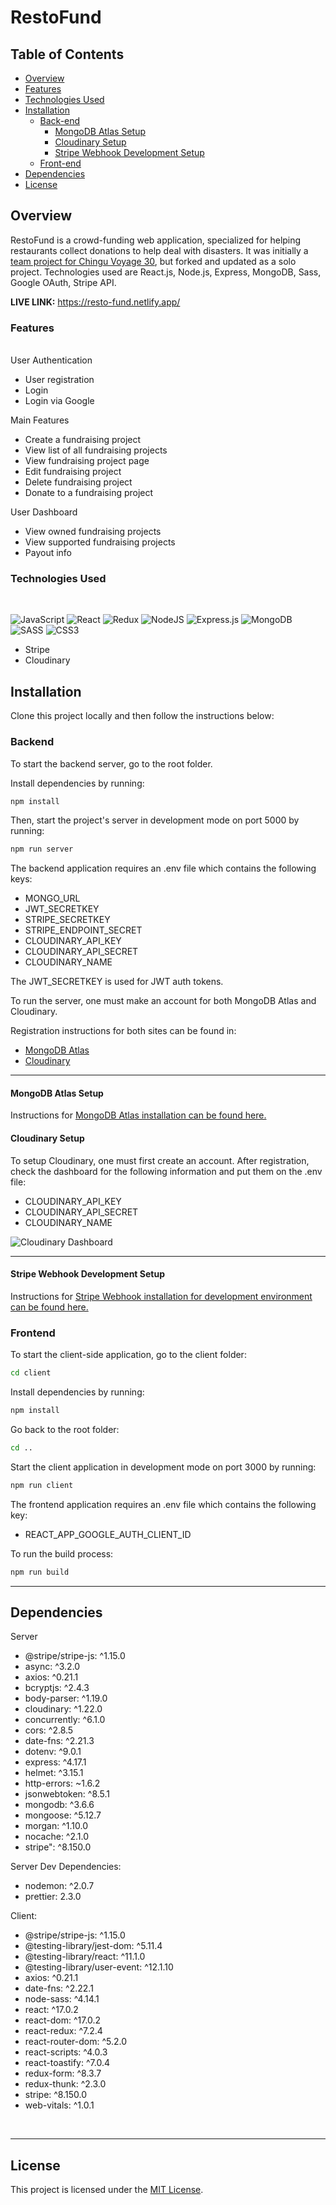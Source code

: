 # RestoFund

## Table of Contents

- [Overview](https://github.com/Rammina/resto-fund#overview)
- [Features](https://github.com/Rammina/resto-fund#features)
- [Technologies Used](https://github.com/Rammina/resto-fund#technologies-used)
- [Installation](https://github.com/Rammina/resto-fund#installation)
  - [Back-end](https://github.com/Rammina/resto-fund#backend)
    - [MongoDB Atlas Setup](https://github.com/Rammina/resto-fund#mongodb-atlas-setup)
    - [Cloudinary Setup](https://github.com/Rammina/resto-fund#cloudinary-setup)
    - [Stripe Webhook Development Setup](https://github.com/Rammina/resto-fund#stripe-webhook-development-setup)
  - [Front-end](https://github.com/Rammina/resto-fund#frontend)
- [Dependencies](https://github.com/Rammina/resto-fund#dependencies)
- [License](https://github.com/Rammina/resto-fund#license)

## Overview

RestoFund is a crowd-funding web application, specialized for helping restaurants collect donations to
help deal with disasters. It was initially a [team project for Chingu Voyage 30](https://chingu.io/), but forked and updated as a solo project. Technologies used are React.js, Node.js, Express, MongoDB, Sass, Google OAuth, Stripe API.

<b>LIVE LINK:</b> https://resto-fund.netlify.app/

### Features

<br/>
User Authentication
<ul>
    <li>User registration</li>
    <li>Login</li>
    <li>Login via Google</li>
</ul>
Main Features
<ul>
    <li>Create a fundraising project</li>
    <li>View list of all fundraising projects</li>
    <li>View fundraising project page</li>
    <li>Edit fundraising project</li>
    <li>Delete fundraising project</li>
    <li>Donate to a fundraising project</li>
</ul>
User Dashboard
<ul>
    <li>View owned fundraising projects</li>
    <li>View supported fundraising projects</li>
    <li>Payout info</li>
</ul>

### Technologies Used

<br>

<img alt="JavaScript" src="https://img.shields.io/badge/javascript-%23323330.svg?&style=for-the-badge&logo=javascript&logoColor=%23F7DF1E"/> <img alt="React" src="https://img.shields.io/badge/react-%2320232a.svg?&style=for-the-badge&logo=react&logoColor=%2361DAFB"/> <img alt="Redux" src="https://img.shields.io/badge/redux-%23593d88.svg?&style=for-the-badge&logo=redux&logoColor=white"/> <img alt="NodeJS" src="https://img.shields.io/badge/node.js-%2343853D.svg?&style=for-the-badge&logo=node.js&logoColor=white"/> <img alt="Express.js" src="https://img.shields.io/badge/express.js-%23404d59.svg?&style=for-the-badge"/> <img alt="MongoDB" src ="https://img.shields.io/badge/MongoDB-%234ea94b.svg?&style=for-the-badge&logo=mongodb&logoColor=white"/> <img alt="SASS" src="https://img.shields.io/badge/SASS-hotpink.svg?&style=for-the-badge&logo=SASS&logoColor=white"/> <img alt="CSS3" src="https://img.shields.io/badge/css3-%231572B6.svg?&style=for-the-badge&logo=css3&logoColor=white"/> 

<ul>
    <li>Stripe</li>
    <li>Cloudinary</li>
</ul>

## Installation

Clone this project locally and then follow the instructions below:

### Backend

To start the backend server, go to the root folder.

Install dependencies by running:

```bash
npm install
```

Then, start the project's server in development mode on port 5000 by running:

```bash
npm run server
```

The backend application requires an .env file which contains the following keys:

- MONGO_URL
- JWT_SECRETKEY
- STRIPE_SECRETKEY
- STRIPE_ENDPOINT_SECRET
- CLOUDINARY_API_KEY
- CLOUDINARY_API_SECRET
- CLOUDINARY_NAME

The JWT_SECRETKEY is used for JWT auth tokens.

To run the server, one must make an account for both MongoDB Atlas and Cloudinary.

Registration instructions for both sites can be found in:

- [MongoDB Atlas](https://www.mongodb.com/cloud/atlas/register)
- [Cloudinary](https://cloudinary.com/users/register/free)

<hr>

#### MongoDB Atlas Setup

Instructions for [MongoDB Atlas installation can be found here.](https://github.com/Rammina/chingu-team-stuff/blob/main/mongodb_dev_installation.md)

#### Cloudinary Setup

To setup Cloudinary, one must first create an account. After registration, check the dashboard for the following information and put them on the .env file:

- CLOUDINARY_API_KEY
- CLOUDINARY_API_SECRET
- CLOUDINARY_NAME

<img src="https://res.cloudinary.com/rammina/image/upload/v1619599174/cloudinary-api_hy3jku.png" alt="Cloudinary Dashboard"/>

<hr>

#### Stripe Webhook Development Setup

Instructions for [Stripe Webhook installation for development environment can be found here.](https://github.com/Rammina/chingu-team-stuff/blob/main/stripe_dev_installation.md)

### Frontend

To start the client-side application, go to the client folder:

```bash
cd client
```

Install dependencies by running:

```bash
npm install
```

Go back to the root folder:

```bash
cd ..
```

Start the client application in development mode on port 3000 by running:

```bash
npm run client
```

The frontend application requires an .env file which contains the following key:

- REACT_APP_GOOGLE_AUTH_CLIENT_ID

To run the build process:

```bash
npm run build
```

<hr>

## Dependencies

Server

<ul>
    <li>@stripe/stripe-js: ^1.15.0</li>
    <li>async: ^3.2.0</li>
    <li>axios: ^0.21.1</li>
    <li>bcryptjs: ^2.4.3</li>
    <li>body-parser: ^1.19.0</li>
    <li>cloudinary: ^1.22.0</li>
    <li>concurrently: ^6.1.0</li>
    <li>cors: ^2.8.5</li>
    <li>date-fns: ^2.21.3</li>
    <li>dotenv: ^9.0.1</li>
    <li>express: ^4.17.1</li>
    <li>helmet: ^3.15.1</li>
    <li>http-errors: ~1.6.2</li>
    <li>jsonwebtoken: ^8.5.1</li>
    <li>mongodb: ^3.6.6</li>
    <li>mongoose: ^5.12.7</li>    
    <li>morgan: ^1.10.0</li>
    <li>nocache: ^2.1.0</li>
    <li>stripe": ^8.150.0</li>

</ul>
Server Dev Dependencies:
<ul>
    <li>nodemon: ^2.0.7</li>
    <li>prettier: 2.3.0</li>
</ul>

Client:

<ul>
    <li>@stripe/stripe-js: ^1.15.0</li>
    <li>@testing-library/jest-dom: ^5.11.4</li>
    <li>@testing-library/react: ^11.1.0</li>
    <li>@testing-library/user-event: ^12.1.10</li>
    <li>axios: ^0.21.1</li>
    <li>date-fns: ^2.22.1</li>
    <li>node-sass: ^4.14.1</li>
    <li>react: ^17.0.2</li>
    <li>react-dom: ^17.0.2</li>
    <li>react-redux: ^7.2.4</li>
    <li>react-router-dom: ^5.2.0</li>
    <li>react-scripts: ^4.0.3</li>
    <li>react-toastify: ^7.0.4</li>
    <li>redux-form: ^8.3.7</li>
    <li>redux-thunk: ^2.3.0</li>
    <li>stripe: ^8.150.0</li>
    <li>web-vitals: ^1.0.1</li>
</ul>
<br>

<hr>

## License

This project is licensed under the [MIT License](https://choosealicense.com/licenses/mit/).


